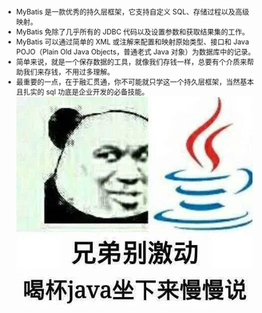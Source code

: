 - MyBatis 是一款优秀的持久层框架，它支持自定义 SQL、存储过程以及高级映射。
- MyBatis 免除了几乎所有的 JDBC 代码以及设置参数和获取结果集的工作。
- MyBatis 可以通过简单的 XML 或注解来配置和映射原始类型、接口和 Java POJO（Plain Old Java Objects，普通老式 Java 对象）为数据库中的记录。
- 简单来说，就是一个保存数据的工具，就像我们存钱一样，总要有个介质来帮助我们来存钱，不用过多理解。
- 最重要的一点，在于融汇贯通，你不可能就只学这一个持久层框架，当然基本且扎实的 sql 功底是企业开发的必备技能。
![alt text](image.png)
<confetti />
